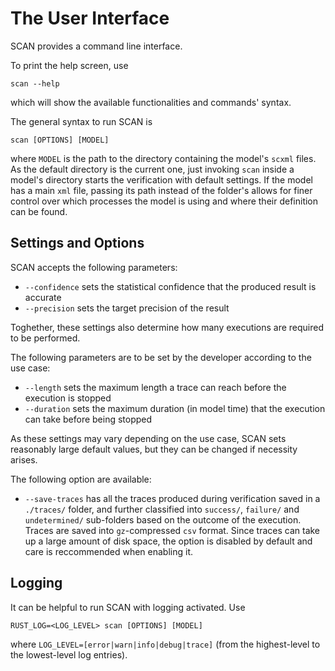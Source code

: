 # The User Interface

SCAN provides a command line interface.

To print the help screen, use

```
scan --help
```

which will show the available functionalities and commands' syntax.

The general syntax to run SCAN is

```
scan [OPTIONS] [MODEL]
```

where `MODEL` is the path to the directory containing the model's `scxml` files.
As the default directory is the current one,
just invoking `scan` inside a model's directory starts the verification with default settings.
If the model has a main `xml` file, passing its path instead of the folder's allows for finer control over which processes the model is using and where their definition can be found.

## Settings and Options

SCAN accepts the following parameters:

- `--confidence` sets the statistical confidence that the produced result is accurate
- `--precision` sets the target precision of the result

Toghether, these settings also determine how many executions are required to be performed.

The following parameters are to be set by the developer according to the use case:

- `--length` sets the maximum length a trace can reach before the execution is stopped
- `--duration` sets the maximum duration (in model time) that the execution can take before being stopped

As these settings may vary depending on the use case,
SCAN sets reasonably large default values,
but they can be changed if necessity arises.

The following option are available:

- `--save-traces` has all the traces produced during verification saved in a `./traces/` folder,
and further classified into `success/`, `failure/` and `undetermined/` sub-folders based on the outcome of the execution.
Traces are saved into `gz`-compressed `csv` format.
Since traces can take up a large amount of disk space,
the option is disabled by default and care is reccommended when enabling it.

## Logging

It can be helpful to run SCAN with logging activated.
Use

```
RUST_LOG=<LOG_LEVEL> scan [OPTIONS] [MODEL]
```

where `LOG_LEVEL=[error|warn|info|debug|trace]`
(from the highest-level to the lowest-level log entries).

